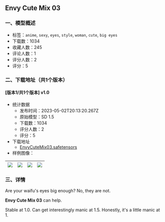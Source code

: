 ## Envy Cute Mix 03
### 一、模型概述

- 标签：`anime`, `sexy`, `eyes`, `style`, `woman`, `cute`, `big eyes`
- 下载数：1034
- 收藏人数：245
- 评论人数：1
- 评分人数：2
- 评分：5

### 二、下载地址（共1个版本）

#### [版本1/共1个版本] v1.0

- 统计数据
  - 发布时间：2023-05-02T20:13:20.267Z
  - 原始模型：SD 1.5
  - 下载数：1034
  - 评分人数：2
  - 评分：5
- 下载地址
  - [EnvyCuteMix03.safetensors](https://civitai.com/api/download/models/60798)
- 样例图像：

| <img src="https://image.civitai.com/xG1nkqKTMzGDvpLrqFT7WA/2405d737-2d91-42ec-b8cf-4bdbc5aa1fbc/width=450/665531.jpeg" /> | <img src="https://image.civitai.com/xG1nkqKTMzGDvpLrqFT7WA/a05d30b3-e990-48fa-9dd7-c84873663fcb/width=450/665532.jpeg" /> | <img src="https://image.civitai.com/xG1nkqKTMzGDvpLrqFT7WA/3b795d84-4ae6-4adf-90b0-b7e51cf20007/width=450/665540.jpeg" /> | <img src="https://image.civitai.com/xG1nkqKTMzGDvpLrqFT7WA/e938ee91-4b3e-4781-8737-0bd707614872/width=450/665547.jpeg" /> |
| ---- | ---- | ---- | ---- |


### 三、详情
<p>Are your waifu's eyes big enough? No, they are not.</p><p><strong>Envy Cute Mix 03</strong> can help.</p><p>Stable at 1.0. Can get interestingly manic at 1.5.  Honestly, it's a little manic at 1.</p>